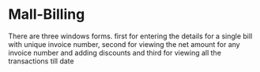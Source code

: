 # Mall-Billing
There are three windows forms. first for entering the details for a single bill with unique invoice number, second for viewing the net amount for any invoice number and adding discounts and third for viewing all the transactions till date
